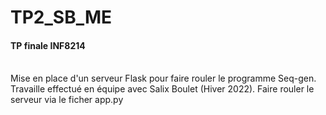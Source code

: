 # TP2_SB_ME
<h4>TP finale INF8214</h4>

<br>
 Mise en place d'un serveur Flask pour faire rouler le programme Seq-gen.
Travaille effectué en équipe avec Salix Boulet (Hiver 2022).
Faire rouler le serveur via le ficher app.py

</br>
